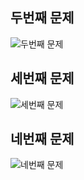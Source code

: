 ## 두번째 문제

![두번째 문제](https://user-images.githubusercontent.com/42595869/223310013-8b882bbb-57d6-479d-9480-36f620857703.png)

## 세번째 문제

![세번째 문제](https://user-images.githubusercontent.com/42595869/223310072-6b1ef9b7-73de-4617-a838-22b10832303c.png)

## 네번째 문제

![네번째 문제](https://user-images.githubusercontent.com/42595869/223310127-a8e91a88-2f0a-4e6e-ae18-67beb02bf22b.png)